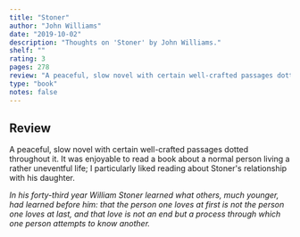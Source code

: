 ```yaml
---
title: "Stoner"
author: "John Williams"
date: "2019-10-02"
description: "Thoughts on 'Stoner' by John Williams."
shelf: ""
rating: 3
pages: 278
review: "A peaceful, slow novel with certain well-crafted passages dotted throughout it. It was enjoyable to read a book about a normal person living a rather uneventful life; I particularly liked reading about Stoner's relationship with his daughter.<br/><br/><i>In his forty-third year William Stoner learned what others, much younger, had learned before him: that the person one loves at first is not the person one loves at last, and that love is not an end but a process through which one person attempts to know another.</i>"
type: "book"
notes: false
---
```


## Review

A peaceful, slow novel with certain well-crafted passages dotted throughout it. It was enjoyable to read a book about a normal person living a rather uneventful life; I particularly liked reading about Stoner's relationship with his daughter.

_In his forty-third year William Stoner learned what others, much younger, had learned before him: that the person one loves at first is not the person one loves at last, and that love is not an end but a process through which one person attempts to know another._
